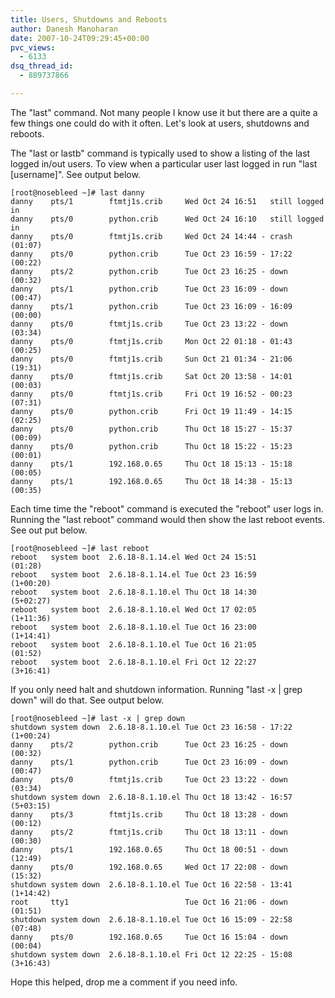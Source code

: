 ```yaml
---
title: Users, Shutdowns and Reboots
author: Danesh Manoharan
date: 2007-10-24T09:29:45+00:00
pvc_views:
  - 6133
dsq_thread_id:
  - 889737866

---
```

The "last" command. Not many people I know use it but there are a quite a few things one could do with it often. Let's look at users, shutdowns and reboots.

The "last or lastb" command is typically used to show a listing of the last logged in/out users. To view when a particular user last logged in run "last [username]". See output below.

```
[root@nosebleed ~]# last danny
danny    pts/1        ftmtj1s.crib     Wed Oct 24 16:51   still logged in
danny    pts/0        python.crib      Wed Oct 24 16:10   still logged in
danny    pts/0        ftmtj1s.crib     Wed Oct 24 14:44 - crash  (01:07)
danny    pts/0        python.crib      Tue Oct 23 16:59 - 17:22  (00:22)
danny    pts/2        python.crib      Tue Oct 23 16:25 - down   (00:32)
danny    pts/1        python.crib      Tue Oct 23 16:09 - down   (00:47)
danny    pts/1        python.crib      Tue Oct 23 16:09 - 16:09  (00:00)
danny    pts/0        ftmtj1s.crib     Tue Oct 23 13:22 - down   (03:34)
danny    pts/0        ftmtj1s.crib     Mon Oct 22 01:18 - 01:43  (00:25)
danny    pts/0        ftmtj1s.crib     Sun Oct 21 01:34 - 21:06  (19:31)
danny    pts/0        ftmtj1s.crib     Sat Oct 20 13:58 - 14:01  (00:03)
danny    pts/0        ftmtj1s.crib     Fri Oct 19 16:52 - 00:23  (07:31)
danny    pts/0        python.crib      Fri Oct 19 11:49 - 14:15  (02:25)
danny    pts/0        python.crib      Thu Oct 18 15:27 - 15:37  (00:09)
danny    pts/0        python.crib      Thu Oct 18 15:22 - 15:23  (00:01)
danny    pts/1        192.168.0.65     Thu Oct 18 15:13 - 15:18  (00:05)
danny    pts/1        192.168.0.65     Thu Oct 18 14:38 - 15:13  (00:35)
```

Each time time the "reboot" command is executed the "reboot" user logs in. Running the "last reboot" command would then show the last reboot events. See out put below.

```
[root@nosebleed ~]# last reboot
reboot   system boot  2.6.18-8.1.14.el Wed Oct 24 15:51          (01:28)
reboot   system boot  2.6.18-8.1.14.el Tue Oct 23 16:59         (1+00:20)
reboot   system boot  2.6.18-8.1.10.el Thu Oct 18 14:30         (5+02:27)
reboot   system boot  2.6.18-8.1.10.el Wed Oct 17 02:05         (1+11:36)
reboot   system boot  2.6.18-8.1.10.el Tue Oct 16 23:00         (1+14:41)
reboot   system boot  2.6.18-8.1.10.el Tue Oct 16 21:05          (01:52)
reboot   system boot  2.6.18-8.1.10.el Fri Oct 12 22:27         (3+16:41)
```

If you only need halt and shutdown information. Running "last -x | grep down" will do that. See output below.

```
[root@nosebleed ~]# last -x | grep down
shutdown system down  2.6.18-8.1.10.el Tue Oct 23 16:58 - 17:22 (1+00:24)
danny    pts/2        python.crib      Tue Oct 23 16:25 - down   (00:32)
danny    pts/1        python.crib      Tue Oct 23 16:09 - down   (00:47)
danny    pts/0        ftmtj1s.crib     Tue Oct 23 13:22 - down   (03:34)
shutdown system down  2.6.18-8.1.10.el Thu Oct 18 13:42 - 16:57 (5+03:15)
danny    pts/3        ftmtj1s.crib     Thu Oct 18 13:28 - down   (00:12)
danny    pts/2        ftmtj1s.crib     Thu Oct 18 13:11 - down   (00:30)
danny    pts/1        192.168.0.65     Thu Oct 18 00:51 - down   (12:49)
danny    pts/0        192.168.0.65     Wed Oct 17 22:08 - down   (15:32)
shutdown system down  2.6.18-8.1.10.el Tue Oct 16 22:58 - 13:41 (1+14:42)
root     tty1                          Tue Oct 16 21:06 - down   (01:51)
shutdown system down  2.6.18-8.1.10.el Tue Oct 16 15:09 - 22:58  (07:48)
danny    pts/0        192.168.0.65     Tue Oct 16 15:04 - down   (00:04)
shutdown system down  2.6.18-8.1.10.el Fri Oct 12 22:25 - 15:08 (3+16:43)
```

Hope this helped, drop me a comment if you need info.